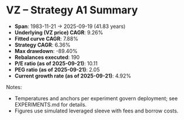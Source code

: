 # VZ – Strategy A1 Summary

- **Span**: 1983-11-21 → 2025-09-19 (41.83 years)
- **Underlying (VZ price) CAGR**: 9.26%
- **Fitted curve CAGR**: 7.88%
- **Strategy CAGR**: 6.36%
- **Max drawdown**: -89.40%
- **Rebalances executed**: 190
- **P/E ratio (as of 2025-09-21)**: 10.11
- **PEG ratio (as of 2025-09-21)**: 2.05
- **Current growth rate (as of 2025-09-21)**: 4.92%

Notes:

- Temperatures and anchors per experiment govern deployment; see EXPERIMENTS.md for details.
- Figures use simulated leveraged sleeve with fees and borrow costs.

